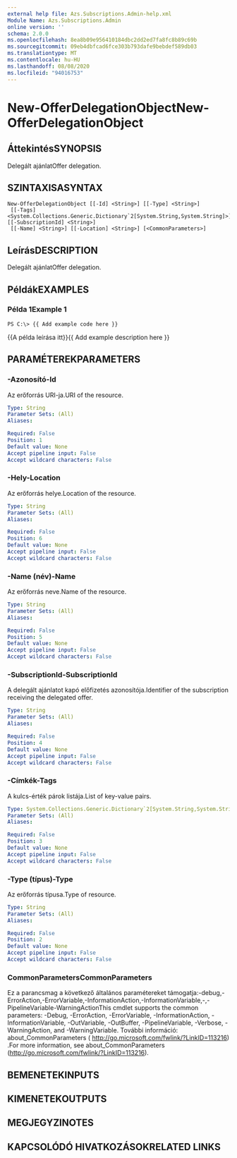 ```yaml
---
external help file: Azs.Subscriptions.Admin-help.xml
Module Name: Azs.Subscriptions.Admin
online version: ''
schema: 2.0.0
ms.openlocfilehash: 8ea8b09e956410184dbc2dd2ed7fa8fc8b89c69b
ms.sourcegitcommit: 09eb4dbfcad6fce303b793dafe9bebdef589db03
ms.translationtype: MT
ms.contentlocale: hu-HU
ms.lasthandoff: 08/08/2020
ms.locfileid: "94016753"
---
```

# <span data-ttu-id="4f24d-101">New-OfferDelegationObject</span><span class="sxs-lookup"><span data-stu-id="4f24d-101">New-OfferDelegationObject</span></span>

## <span data-ttu-id="4f24d-102">Áttekintés</span><span class="sxs-lookup"><span data-stu-id="4f24d-102">SYNOPSIS</span></span>
<span data-ttu-id="4f24d-103">Delegált ajánlat</span><span class="sxs-lookup"><span data-stu-id="4f24d-103">Offer delegation.</span></span>

## <span data-ttu-id="4f24d-104">SZINTAXISA</span><span class="sxs-lookup"><span data-stu-id="4f24d-104">SYNTAX</span></span>

```
New-OfferDelegationObject [[-Id] <String>] [[-Type] <String>]
 [[-Tags] <System.Collections.Generic.Dictionary`2[System.String,System.String]>] [[-SubscriptionId] <String>]
 [[-Name] <String>] [[-Location] <String>] [<CommonParameters>]
```

## <span data-ttu-id="4f24d-105">Leírás</span><span class="sxs-lookup"><span data-stu-id="4f24d-105">DESCRIPTION</span></span>
<span data-ttu-id="4f24d-106">Delegált ajánlat</span><span class="sxs-lookup"><span data-stu-id="4f24d-106">Offer delegation.</span></span>

## <span data-ttu-id="4f24d-107">Példák</span><span class="sxs-lookup"><span data-stu-id="4f24d-107">EXAMPLES</span></span>

### <span data-ttu-id="4f24d-108">Példa 1</span><span class="sxs-lookup"><span data-stu-id="4f24d-108">Example 1</span></span>
```
PS C:\> {{ Add example code here }}
```

<span data-ttu-id="4f24d-109">{{A példa leírása itt}}</span><span class="sxs-lookup"><span data-stu-id="4f24d-109">{{ Add example description here }}</span></span>

## <span data-ttu-id="4f24d-110">PARAMÉTEREK</span><span class="sxs-lookup"><span data-stu-id="4f24d-110">PARAMETERS</span></span>

### <span data-ttu-id="4f24d-111">-Azonosító</span><span class="sxs-lookup"><span data-stu-id="4f24d-111">-Id</span></span>
<span data-ttu-id="4f24d-112">Az erőforrás URI-ja.</span><span class="sxs-lookup"><span data-stu-id="4f24d-112">URI of the resource.</span></span>

```yaml
Type: String
Parameter Sets: (All)
Aliases: 

Required: False
Position: 1
Default value: None
Accept pipeline input: False
Accept wildcard characters: False
```

### <span data-ttu-id="4f24d-113">-Hely</span><span class="sxs-lookup"><span data-stu-id="4f24d-113">-Location</span></span>
<span data-ttu-id="4f24d-114">Az erőforrás helye.</span><span class="sxs-lookup"><span data-stu-id="4f24d-114">Location of the resource.</span></span>

```yaml
Type: String
Parameter Sets: (All)
Aliases: 

Required: False
Position: 6
Default value: None
Accept pipeline input: False
Accept wildcard characters: False
```

### <span data-ttu-id="4f24d-115">-Name (név)</span><span class="sxs-lookup"><span data-stu-id="4f24d-115">-Name</span></span>
<span data-ttu-id="4f24d-116">Az erőforrás neve.</span><span class="sxs-lookup"><span data-stu-id="4f24d-116">Name of the resource.</span></span>

```yaml
Type: String
Parameter Sets: (All)
Aliases: 

Required: False
Position: 5
Default value: None
Accept pipeline input: False
Accept wildcard characters: False
```

### <span data-ttu-id="4f24d-117">-SubscriptionId</span><span class="sxs-lookup"><span data-stu-id="4f24d-117">-SubscriptionId</span></span>
<span data-ttu-id="4f24d-118">A delegált ajánlatot kapó előfizetés azonosítója.</span><span class="sxs-lookup"><span data-stu-id="4f24d-118">Identifier of the subscription receiving the delegated offer.</span></span>

```yaml
Type: String
Parameter Sets: (All)
Aliases: 

Required: False
Position: 4
Default value: None
Accept pipeline input: False
Accept wildcard characters: False
```

### <span data-ttu-id="4f24d-119">-Címkék</span><span class="sxs-lookup"><span data-stu-id="4f24d-119">-Tags</span></span>
<span data-ttu-id="4f24d-120">A kulcs-érték párok listája.</span><span class="sxs-lookup"><span data-stu-id="4f24d-120">List of key-value pairs.</span></span>

```yaml
Type: System.Collections.Generic.Dictionary`2[System.String,System.String]
Parameter Sets: (All)
Aliases: 

Required: False
Position: 3
Default value: None
Accept pipeline input: False
Accept wildcard characters: False
```

### <span data-ttu-id="4f24d-121">-Type (típus)</span><span class="sxs-lookup"><span data-stu-id="4f24d-121">-Type</span></span>
<span data-ttu-id="4f24d-122">Az erőforrás típusa.</span><span class="sxs-lookup"><span data-stu-id="4f24d-122">Type of resource.</span></span>

```yaml
Type: String
Parameter Sets: (All)
Aliases: 

Required: False
Position: 2
Default value: None
Accept pipeline input: False
Accept wildcard characters: False
```

### <span data-ttu-id="4f24d-123">CommonParameters</span><span class="sxs-lookup"><span data-stu-id="4f24d-123">CommonParameters</span></span>
<span data-ttu-id="4f24d-124">Ez a parancsmag a következő általános paramétereket támogatja:-debug,-ErrorAction,-ErrorVariable,-InformationAction,-InformationVariable,-,-PipelineVariable-WarningAction</span><span class="sxs-lookup"><span data-stu-id="4f24d-124">This cmdlet supports the common parameters: -Debug, -ErrorAction, -ErrorVariable, -InformationAction, -InformationVariable, -OutVariable, -OutBuffer, -PipelineVariable, -Verbose, -WarningAction, and -WarningVariable.</span></span> <span data-ttu-id="4f24d-125">További információ: about_CommonParameters ( http://go.microsoft.com/fwlink/?LinkID=113216) .</span><span class="sxs-lookup"><span data-stu-id="4f24d-125">For more information, see about_CommonParameters (http://go.microsoft.com/fwlink/?LinkID=113216).</span></span>

## <span data-ttu-id="4f24d-126">BEMENETEK</span><span class="sxs-lookup"><span data-stu-id="4f24d-126">INPUTS</span></span>

## <span data-ttu-id="4f24d-127">KIMENETEK</span><span class="sxs-lookup"><span data-stu-id="4f24d-127">OUTPUTS</span></span>

## <span data-ttu-id="4f24d-128">MEGJEGYZI</span><span class="sxs-lookup"><span data-stu-id="4f24d-128">NOTES</span></span>

## <span data-ttu-id="4f24d-129">KAPCSOLÓDÓ HIVATKOZÁSOK</span><span class="sxs-lookup"><span data-stu-id="4f24d-129">RELATED LINKS</span></span>

